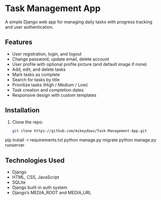 # Task Management App

A simple Django web app for managing daily tasks with progress tracking and user authentication.

## Features
- User registration, login, and logout
- Change password, update email, delete account
- User profile with optional profile picture (and default image if none)
- Add, edit, and delete tasks
- Mark tasks as complete
- Search for tasks by title
- Prioritize tasks (High / Medium / Low)
- Task creation and completion dates
- Responsive design with custom templates

  
## Installation
1. Clone the repo:
   ```bash
   git clone https://github.com/mikeydows/Task-Management-App.git
pip install -r requirements.txt
python manage.py migrate
python manage.py runserver

## Technologies Used
- Django
- HTML, CSS, JavaScript
- SQLite
- Django built-in auth system
- Django’s MEDIA_ROOT and MEDIA_URL
